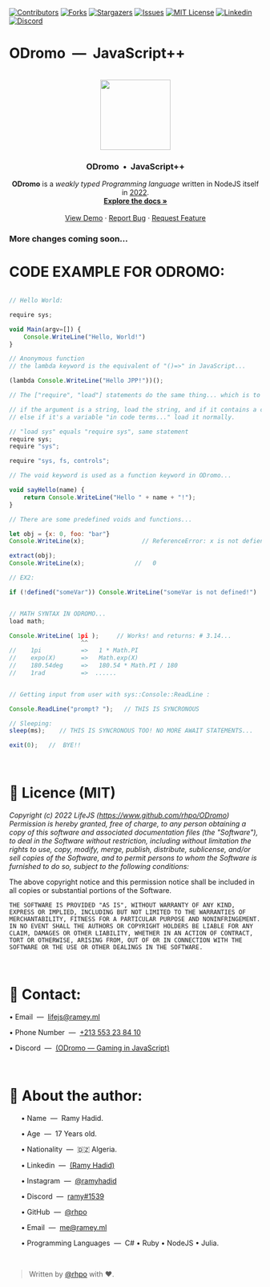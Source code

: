 
[![Contributors][contributors-shield]][contributors-url]
[![Forks][forks-shield]][forks-url]
[![Stargazers][stars-shield]][stars-url]
[![Issues][issues-shield]][issues-url]
[![MIT License][license-shield]][license-url]
[![Linkedin][linkedin-shield]][linkedin-url]
[![Discord][discord-shield]][discord-url]
 
# ODromo &nbsp;&horbar;&nbsp; JavaScript++
<div align="center">
<br>
   <!--img src="https://i.ibb.co/Fwk65L4/LIFE.png" width="95"-->   
   <img src="https://cdn.discordapp.com/attachments/811247975111065630/1016331484921085952/o.png" width="140">
   <h3 align="center">ODromo &nbsp;&bull;&nbsp; JavaScript++</h3>

  <p align="center">
    <strong>ODromo</strong> is a <i>weakly typed Programming language</i> written in NodeJS itself in <u>2022</u>.
    <br />
    <a href="https://github.com/rhpo/ODromo/tree/main/docs"><strong>Explore the docs »</strong></a>
    <br />
    <br />
    <a href="https://rhpo.github.io/ODromo/demo/mario-game/">View Demo</a>
    ·
    <a href="https://github.com/rhpo/ODromo/issues">Report Bug</a>
    ·
    <a href="mailto:lifejs@ramey.ml">Request Feature</a>
  </p>
   
</div>

</center> 

### More changes coming soon...

# CODE EXAMPLE FOR ODROMO:
```js

// Hello World:

require sys;

void Main(argv=[]) {
    Console.WriteLine("Hello, World!")
}

// Anonymous function
// the lambda keyword is the equivalent of "()=>" in JavaScript...

(lambda Console.WriteLine("Hello JPP!"))();

// The ["require", "load"] statements do the same thing... which is to load native JPP modules from the interpreter;

// if the argument is a string, load the string, and if it contains a comma, load all modules separated...
// else if it's a variable "in code terms..." load it normally.

// "load sys" equals "require sys", same statement
require sys;
require "sys";

require "sys, fs, controls";

// The void keyword is used as a function keyword in ODromo...

void sayHello(name) {
    return Console.WriteLine("Hello " + name + "!");
}

// There are some predefined voids and functions...

let obj = {x: 0, foo: "bar"}
Console.WriteLine(x);                // ReferenceError: x is not defiend.

extract(obj);
Console.WriteLine(x);              //   0

// EX2:

if (!defined("someVar")) Console.WriteLine("someVar is not defined!")


// MATH SYNTAX IN ODROMO...
load math;

Console.WriteLine( 1pi );     // Works! and returns: # 3.14...
                    ^^  
//    1pi           =>   1 * Math.PI
//    expo(X)       =>   Math.exp(X)
//    180.54deg     =>   180.54 * Math.PI / 180
//    1rad          =>  ......


// Getting input from user with sys::Console::ReadLine :

Console.ReadLine("prompt? ");   // THIS IS SYNCRONOUS

// Sleeping:
sleep(ms);    // THIS IS SYNCRONOUS TOO! NO MORE AWAIT STATEMENTS...

exit(0);   //  BYE!!

```

<br>
<h1 name="license">📜 Licence (MIT)</h1>

*Copyright (c) 2022 LifeJS (https://www.github.com/rhpo/ODromo) Permission is hereby granted, free of charge, to any person obtaining a copy of this software and associated documentation files (the "Software"), to deal in the Software without restriction, including without limitation the rights to use, copy, modify, merge, publish, distribute, sublicense, and/or sell copies of the Software, and to permit persons to whom the Software is furnished to do so, subject to the following conditions:*

The above copyright notice and this permission notice shall be included in all copies or substantial portions of the Software.

```THE SOFTWARE IS PROVIDED "AS IS", WITHOUT WARRANTY OF ANY KIND, EXPRESS OR IMPLIED, INCLUDING BUT NOT LIMITED TO THE WARRANTIES OF MERCHANTABILITY, FITNESS FOR A PARTICULAR PURPOSE AND NONINFRINGEMENT. IN NO EVENT SHALL THE AUTHORS OR COPYRIGHT HOLDERS BE LIABLE FOR ANY CLAIM, DAMAGES OR OTHER LIABILITY, WHETHER IN AN ACTION OF CONTRACT, TORT OR OTHERWISE, ARISING FROM, OUT OF OR IN CONNECTION WITH THE SOFTWARE OR THE USE OR OTHER DEALINGS IN THE SOFTWARE.```

<br>
<h1 name="contact">👋 Contact:</h1>
    <p>&bull; Email &nbsp;&horbar;&nbsp; <a href="mailto:lifejs@ramey.ml">lifejs@ramey.ml</a></p>
    <p>&bull; Phone Number &nbsp;&horbar;&nbsp; <a href="tel:+213553238410">+213 553 23 84 10</a></p>
    <p>&bull; Discord &nbsp;&horbar;&nbsp; <a href="https://discord.gg/XXa7PpnMbq">(ODromo  ―  Gaming in JavaScript)</a></p>
<br>
<h1 name="about-author">👤 About the author:</h1>
<ul>
    <p>&bull; Name &nbsp;&horbar;&nbsp; Ramy Hadid.</p>
    <p>&bull; Age &nbsp;&horbar;&nbsp; 17 Years old.</p>
    <p>&bull; Nationality &nbsp;&horbar;&nbsp; 🇩🇿 Algeria.</p>
    <p>&bull; Linkedin &nbsp;&horbar;&nbsp; <a href="https://www.linkedin.com/in/ramy-hadid-15aa70243/">(Ramy Hadid)</a></p>
    <p>&bull; Instagram &nbsp;&horbar;&nbsp; <a href="https://www.linkedin.com/in/ramy-hadid-15aa70243/">@ramyhadid</a></p>
        <p>&bull; Discord &nbsp;&horbar;&nbsp; <a href="https://discord.com/users/751901651622690927">ramy#1539</a></p>
    <p>&bull; GitHub &nbsp;&horbar;&nbsp; <a href="https://www.github.com/rhpo">@rhpo</a></p>
    <p>&bull; Email &nbsp;&horbar;&nbsp; <a href="mailto:me@ramey.ml">me@ramey.ml</a></p>
    <p>&bull; Programming Languages &nbsp;&horbar;&nbsp; C# &bull; Ruby &bull; NodeJS &bull; Julia.</p>
</ul>

<br>

> Written by <a href="https://www.github.com/rhpo">@rhpo</a> with ❤️.

[contributors-shield]: https://img.shields.io/github/contributors/rhpo/ODromo?style=for-the-badge
[contributors-url]: https://github.com/rhpo/ODromo/graphs/contributors
[forks-shield]: https://img.shields.io/github/forks/rhpo/ODromo?style=for-the-badge
[forks-url]: https://github.com/rhpo/ODromo/network/members
[stars-shield]: https://img.shields.io/github/stars/rhpo/ODromo?style=for-the-badge
[stars-url]: https://github.com/rhpo/ODromo/stargazers
[issues-shield]: https://img.shields.io/github/issues/rhpo/ODromo?style=for-the-badge
[issues-url]: https://github.com/rhpo/ODromo/issues
[license-shield]: https://img.shields.io/github/license/rhpo/ODromo?style=for-the-badge
[license-url]: https://github.com/rhpo/ODromo/blob/master/LICENSE
[linkedin-shield]: https://img.shields.io/badge/-LinkedIn-black.svg?style=for-the-badge&logo=linkedin&colorB=555
[discord-shield]: https://img.shields.io/discord/1006994262174478377?color=7289da&label=Discord&logo=discord&logoColor=white&style=for-the-badge
[discord-url]: https://discord.gg/XXa7PpnMbq
[linkedin-url]: https://www.linkedin.com/in/ramy-hadid-15aa70243/

